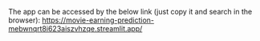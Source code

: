 The app can be accessed by the below link (just copy it and search in the browser):
https://movie-earning-prediction-mebwnqrt8i623aiszvhzqe.streamlit.app/
